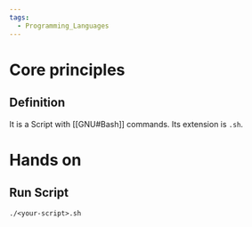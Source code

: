 ```yaml
---
tags:
  - Programming_Languages
---
```

# Core principles
## Definition
It is a Script with [[GNU#Bash]] commands. Its extension is ```.sh```.

# Hands on
## Run Script
```shell
./<your-script>.sh
```
